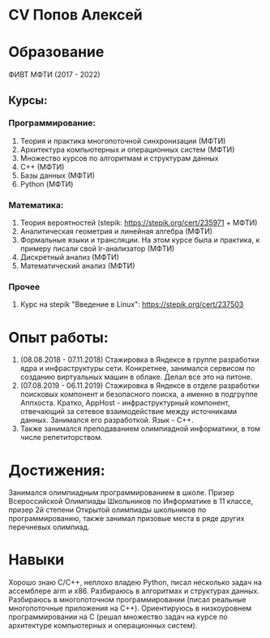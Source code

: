 # CV Попов Алексей

# Образование
ФИВТ МФТИ (2017 - 2022)
## Курсы:
### Программирование:
1) Теория и практика многопоточной синхронизации (МФТИ)
2) Архитектура компьютерных и операционных систем (МФТИ)
3) Множество курсов по алгоритмам и структурам данных
4) С++ (МФТИ)
5) Базы данных (МФТИ)
6) Python (МФТИ)
### Математика:
1) Теория вероятностей (stepik: https://stepik.org/cert/235971 + МФТИ)
2) Аналитическая геометрия и линейная алгебра (МФТИ)
3) Формальные языки и трансляции. На этом курсе была и практика, к примеру писали свой lr-анализатор (МФТИ)
4) Дискретный анализ (МФТИ)
5) Математический анализ (МФТИ)
### Прочее
1) Курс на stepik "Введение в Linux": https://stepik.org/cert/237503 

# Опыт работы:
1) (08.08.2018 - 07.11.2018) Стажировка в Яндексе в группе разработки ядра и инфраструктуры сети. Конкретнее, занимался сервисом по созданию виртуальных машин в облаке. Делал все это на питоне.
2) (07.08.2019 - 06.11.2019) Стажировка в Яндексе в отделе разработки поисковых компонент и безопасного поиска, а именно в подгруппе Аппхоста. Кратко, AppHost - инфраструктурный компонент, отвечающий за сетевое взаимодействие между источниками данных. Занимался его разработкой. Язык - С++.   
3) Также занимался преподаванием олимпиадной информатики, в том числе репетиторством. 


# Достижения:
Занимался олимпиадным программированием в школе. Призер Всероссийской Олимпиады Школьников по Информатике в 11 классе, призер 2й степени Открытой олимпиады школьников по программированию, также занимал призовые места в ряде других перечневых олимпиад.

# Навыки
Хорошо знаю C/C++, неплохо владею Python, писал несколько задач на ассемблере arm и x86. Разбираюсь в алгоритмах и структурах данных. Разбираюсь в многопоточном программировании (писал реальные многопоточные приложения на C++). Ориентируюсь в низкоуровнем программировании на С (решал множество задач на курсе по архитектуре компьютерных и операционных систем). 

